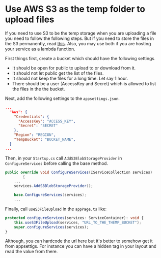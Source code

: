 ﻿# Use AWS S3 as the temp folder to upload files

If you need to use S3 to be the temp storage when you are uploading a file you need to follow the following steps. But if you need to store the files in the S3 permanently, read [this](/Entities/Blob.md). Also, you may use both if you are hosting your service as a lambda function.

First things first, create a bucket which should have the following settings.
- It should be open for public to upload to or download from it.
- It should not let public get the list of the files.
- It should not keep the files for a long time. Let say 1 hour.
- There should be a user (AccessKey and Secret) which is allowed to list the files in the the bucket.

Next, add the following settings to the `appsettings.json`.
```json
...
  "Aws": {
    "Credentials": {
      "AccessKey": "ACCESS_KEY",
      "Secret": "SECRET"
    },
    "Region": "REGION",
    "TempBucket": "BUCKET_NAME",
  }
...
```
Then, in your `Startup.cs` call `AddS3BlobStorageProvider` in `ConfigureServices` before calling the base method.
```csharp
public override void ConfigureServices(IServiceCollection services)
        {
    ...
    services.AddS3BlobStorageProvider();

    base.ConfigureServices(services);
    ...
```

Finally, call `useS3FileUpload` in the `appPage.ts` like:
```ts
protected configureServices(services: ServiceContainer): void {
    this.useS3FileUpload(services, "URL_TO_THE_THEMP_BUCKET");
    super.configureServices(services);
}
```
Although, you can hardcode the url here but it's better to somehow get it from appsettigs. For instance you can have a hidden tag in your layout and read the value from there.